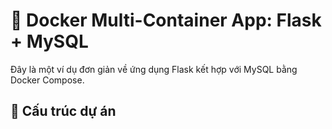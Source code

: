 # 🐳 Docker Multi-Container App: Flask + MySQL

Đây là một ví dụ đơn giản về ứng dụng Flask kết hợp với MySQL bằng Docker Compose.

## 📁 Cấu trúc dự án
